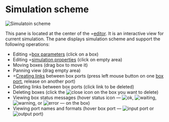 # Simulation scheme
![](/meta/doc/page/general-scheme-example.png 'Simulatoin scheme')

This pane is located at the center of the =[editor](/editor). It is an interactive view for current simulation. The pane displays simulation scheme and support the following operations:
* Editing =[box parameters](/doc#page/editor-usage-boxprop) (click on a box)
* Editing =[simulation properties](/doc#page/editor-usage-simprop) (click on empty area)
* Moving boxes (drag box to move it)
* Panning view (drag empty area)
* =[Creating links](/doc#page/editor-usage-connect) between box ports (press left mouse button on one [box port](/doc#page/general-items), release on another port)
* Deleting links between box ports (click link to be deleted)
* Deleting boxes (click the ![close](/images/close.png) icon on the box you want to delete)
* Viewing box status messages (hover status icon  &mdash;
  ![ok](/images/status-ok.png), ![waiting](/images/status-waiting.png), ![warning](/images/status-warning.png), or ![error](/images/status-error.png) &mdash; on the box)
* Viewing port names and formats (hover box port &mdash; ![input port](/meta/doc/page/editorpane-scheme-port-in.png) or ![output port](/meta/doc/page/editorpane-scheme-port-out.png))
